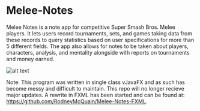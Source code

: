 # Melee-Notes

Melee Notes is a note app for competitive Super Smash Bros. Melee players. It lets users record tournaments, sets, and games taking data from these records to query statistics based on user specifications for more than 5 different fields. The app also allows for notes to be taken about players, characters, analysis, and mentality alongside with reports on tournaments and money earned.

![alt text](https://imgur.com/ytocTd3.jpg)

Note: This program was written in single class vJavaFX and as such has become messy and difficult to maintain. This repo will no longer recieve major updates. A rewrite in FXML has been started and can be found at: https://github.com/RodneyMcQuain/Melee-Notes-FXML.
